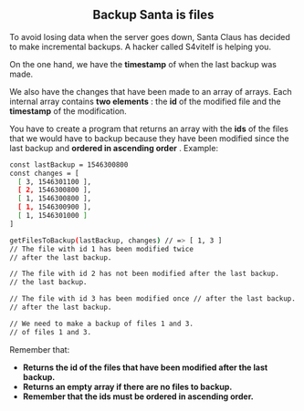 <h2 align="center">Backup Santa is files</h2>

To avoid losing data when the server goes down, Santa Claus has decided to make incremental backups. A hacker called S4vitelf is helping you.

On the one hand, we have the **timestamp** of when the last backup was made.

We also have the changes that have been made to an array of arrays. Each internal array contains **two elements** : the **id** of the modified file and the **timestamp** of the modification.

You have to create a program that returns an array with the **ids** of the files that we would have to backup because they have been modified since the last backup and **ordered in ascending order** . Example:

```sh
const lastBackup = 1546300800
const changes = [
  [ 3, 1546301100 ],
  [ 2, 1546300800 ],
  [ 1, 1546300800 ],
  [ 1, 1546300900 ],
  [ 1, 1546301000 ]
]

getFilesToBackup(lastBackup, changes) // => [ 1, 3 ]
// The file with id 1 has been modified twice
// after the last backup.

// The file with id 2 has not been modified after the last backup.
// the last backup.

// The file with id 3 has been modified once // after the last backup.
// after the last backup.

// We need to make a backup of files 1 and 3.
// of files 1 and 3.
```

Remember that:

- **Returns the id of the files that have been modified after the last backup.**
- **Returns an empty array if there are no files to backup.**
- **Remember that the ids must be ordered in ascending order.**
